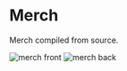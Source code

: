 # Merch

Merch compiled from source.

![merch front](/merch_front.png)
![merch back](/merch_back.png)
